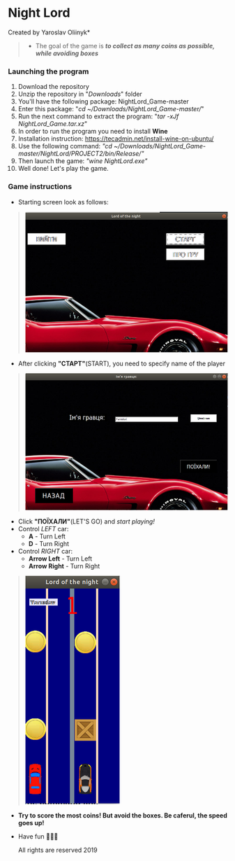 # Night Lord
Created by Yaroslav Oliinyk*

>* The goal of the game is 
>***to collect as many coins as possible, while avoiding boxes***

### Launching the program
1. Download the repository
2. Unzip the repository in "*Downloads*" folder
3. You'll have the following package: NightLord_Game-master
4. Enter this package: "*cd ~/Downloads/NightLord_Game-master/*"
5. Run the next command to extract the program: "*tar -xJf NightLord_Game.tar.xz*"
3. In order to run the program you need to install **Wine**
4. Installation instruction: https://tecadmin.net/install-wine-on-ubuntu/
5. Use the following command: *"cd ~/Downloads/NightLord_Game-master/NightLord/PROJECT2/bin/Release/"*
6. Then launch the game: *"wine NightLord.exe"*
7. Well done! Let's play the game.

### Game instructions
* Starting screen look as follows:
>![Starting Screen](https://raw.githubusercontent.com/yaroslavoliinyk/NightLord_Game/master/pics/1.png)
* After clicking **"СТАРТ"**(START), you need to specify name of the player
>![Name](https://raw.githubusercontent.com/yaroslavoliinyk/NightLord_Game/master/pics/2.png)
* Click **"ПОЇХАЛИ"**(LET'S GO) and *start playing!*
* Control *LEFT* car:
  * **A** - Turn Left
  * **D** - Turn Right
* Control *RIGHT* car:
  * **Arrow Left** - Turn Left
  * **Arrow Right** - Turn Right
>![Game](https://raw.githubusercontent.com/yaroslavoliinyk/NightLord_Game/master/pics/3.png)
* **Try to score the most coins! But avoid the boxes. Be caferul, the speed goes up!**
* Have fun :rocket::rocket::rocket:

	All rights are reserved
		    2019
